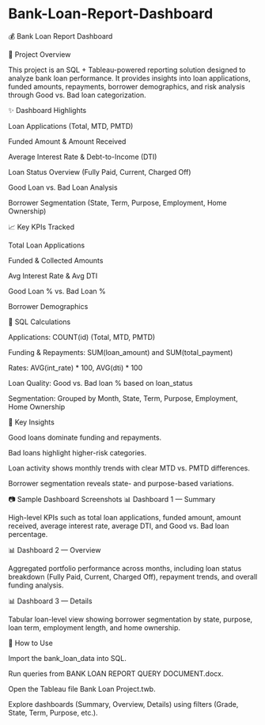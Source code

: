 # Bank-Loan-Report-Dashboard
💰 Bank Loan Report Dashboard 

📌 Project Overview

This project is an SQL + Tableau-powered reporting solution designed to analyze bank loan performance.
It provides insights into loan applications, funded amounts, repayments, borrower demographics, and risk analysis through Good vs. Bad loan categorization.

✨ Dashboard Highlights

Loan Applications (Total, MTD, PMTD)

Funded Amount & Amount Received

Average Interest Rate & Debt-to-Income (DTI)

Loan Status Overview (Fully Paid, Current, Charged Off)

Good Loan vs. Bad Loan Analysis

Borrower Segmentation (State, Term, Purpose, Employment, Home Ownership)

📈 Key KPIs Tracked

Total Loan Applications

Funded & Collected Amounts

Avg Interest Rate & Avg DTI

Good Loan % vs. Bad Loan %

Borrower Demographics

🧮 SQL Calculations

Applications: COUNT(id) (Total, MTD, PMTD)

Funding & Repayments: SUM(loan_amount) and SUM(total_payment)

Rates: AVG(int_rate) * 100, AVG(dti) * 100

Loan Quality: Good vs. Bad loan % based on loan_status

Segmentation: Grouped by Month, State, Term, Purpose, Employment, Home Ownership

🔎 Key Insights

Good loans dominate funding and repayments.

Bad loans highlight higher-risk categories.

Loan activity shows monthly trends with clear MTD vs. PMTD differences.

Borrower segmentation reveals state- and purpose-based variations.

📷 Sample Dashboard Screenshots
📊 Dashboard 1 — Summary

High-level KPIs such as total loan applications, funded amount, amount received, average interest rate, average DTI, and Good vs. Bad loan percentage.

📊 Dashboard 2 — Overview

Aggregated portfolio performance across months, including loan status breakdown (Fully Paid, Current, Charged Off), repayment trends, and overall funding analysis.

📊 Dashboard 3 — Details

Tabular loan-level view showing borrower segmentation by state, purpose, loan term, employment length, and home ownership.

🚀 How to Use

Import the bank_loan_data into SQL.

Run queries from BANK LOAN REPORT QUERY DOCUMENT.docx.

Open the Tableau file Bank Loan Project.twb.

Explore dashboards (Summary, Overview, Details) using filters (Grade, State, Term, Purpose, etc.).

